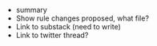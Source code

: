 - summary
- Show rule changes proposed, what file?
- Link to substack (need to write)
- Link to twitter thread?

